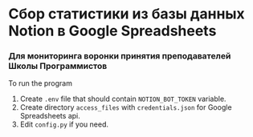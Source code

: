 # Сбор статистики из базы данных Notion в Google Spreadsheets
### Для мониторинга воронки принятия преподавателей Школы Программистов

To run the program

1. Create `.env` file that should contain `NOTION_BOT_TOKEN` variable.
2. Create directory `access_files` with `credentials.json` for Google Spreadsheets api.
3. Edit `config.py` if you need.
